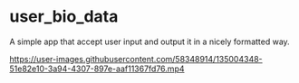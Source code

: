 # user_bio_data
A simple app that accept user input and output it in a nicely formatted way.



https://user-images.githubusercontent.com/58348914/135004348-51e82e10-3a94-4307-897e-aaf11367fd76.mp4

